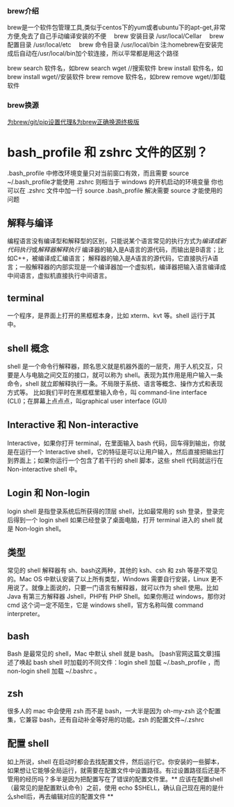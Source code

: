 ### brew介绍

brew是一个软件包管理工具,类似于centos下的yum或者ubuntu下的apt-get,非常方便,免去了自己手动编译安装的不便
 　brew 安装目录 /usr/local/Cellar
 　brew 配置目录 /usr/local/etc
 　brew 命令目录 /usr/local/bin   注:homebrew在安装完成后自动在/usr/local/bin加个软连接，所以平常都是用这个路径

brew search 软件名，如brew search wget //搜索软件
 brew install 软件名，如brew install wget//安装软件
 brew remove 软件名，如brew remove wget//卸载软件



### brew换源

[为brew/git/pip设置代理&为brew正确换源终极版](https://segmentfault.com/a/1190000019758638)



# bash_profile 和 zshrc 文件的区别？

.bash_profile 中修改环境变量只对当前窗口有效，而且需要 source ~/.bash_profile才能使用
.zshrc 则相当于 windows 的开机启动的环境变量
你也可以在 .zshrc 文件中加一行 source .bash_profile 解决需要 source 才能使用的问题





## 解释与编译

编程语言没有编译型和解释型的区别，只能说某个语言常见的执行方式为*编译成新代码执行*或*解释器解释执行*
编译器的输入是A语言的源代码，而输出是B语言；比如C++，被编译成汇编语言；
解释器的输入是A语言的源代码，它直接执行A语言；一般解释器的内部实现是一个编译器加一个虚拟机，编译器把输入语言编译成中间语言，虚拟机直接执行中间语言。

## terminal

一个程序，是界面上打开的黑框框本身，比如 xterm、kvt 等。shell 运行于其中。

## shell 概念

shell 是一个命令行解释器，顾名思义就是机器外面的一层壳，用于人机交互，只要是人与电脑之间交互的接口，就可以称为 shell。表现为其作用是用户输入一条命令，shell 就立即解释执行一条。不局限于系统、语言等概念、操作方式和表现方式等。 比如我们平时在黑框框里输入命令，叫 command-line interface (CLI)；在屏幕上点点点，叫graphical user interface (GUI)

## Interactive 和 Non-interactive

Interactive，如果你打开 terminal，在里面输入 bash 代码，回车得到输出，你就是在运行一个 Interactive shell，它的特征是可以让用户输入，然后直接把输出打到界面上；如果你运行一个包含了若干行的 shell 脚本，这些 shell 代码就运行在Non-interactive shell 中。

## Login 和 Non-login

login shell 是指登录系统后所获得的顶层 shell，比如最常用的 ssh 登录，登录完后得到一个 login shell
如果已经登录了桌面电脑，打开 terminal 进入的 shell 就是 Non-login shell。

## 类型

常见的 shell 解释器有 sh、bash这两种，其他的 ksh、csh 和 zsh 等是不常见的。Mac OS 中默认安装了以上所有类型，Windows 需要自行安装，Linux 更不用说了。就像上面说的，只要一门语言有解释器，就可以作为 shell 使用。比如Java 有第三方解释器 Jshell，PHP有 PHP Shell。如果你用过 windows，那你对 cmd 这个词一定不陌生，它是 windows shell，官方名称叫做 command interpreter。

## bash

Bash 是最常见的 shell，Mac 中默认 shell 就是 bash。
[bash官网这篇文章]描述了唤起 bash shell 时加载的不同文件：login shell 加载 \~/.bash_profile ，而non-login shell 加载 \~/.bashrc 。

## zsh

很多人的 mac 中会使用 zsh 而不是 bash，一大半是因为 oh-my-zsh 这个配置集，它兼容 bash，还有自动补全等好用的功能。zsh 的配置文件\~/.zshrc

## 配置 shell

如上所说，shell 在启动时都会去找配置文件，然后运行它。你安装的一些脚本，如果想让它能够全局运行，就需要在配置文件中设置路径。有过设置路径后还是不管用的经历吗？多半是因为把配置写在了错误的配置文件里。** 应该在配置shell（最常见的是配置默认命令）之前，使用 echo $SHELL，确认自己现在用的是什么shell后，再去编辑对应的配置文件 **